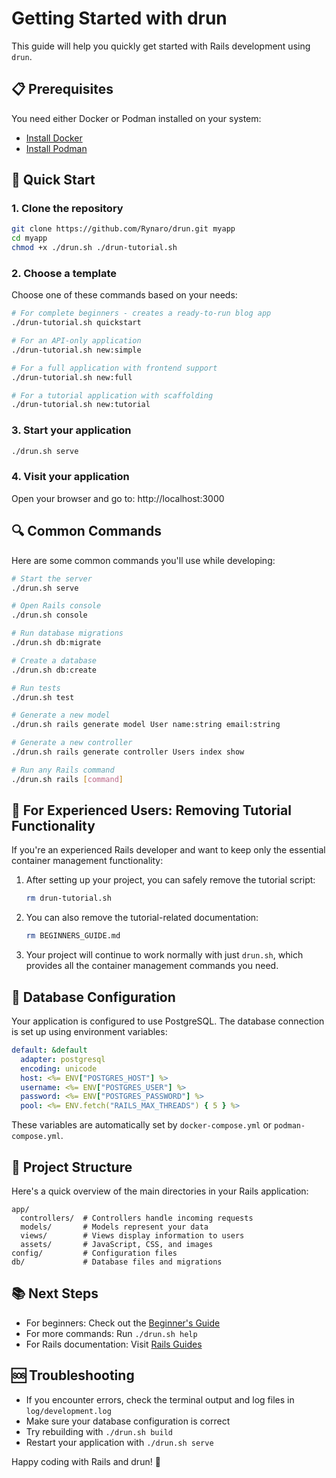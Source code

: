 # Getting Started with drun

This guide will help you quickly get started with Rails development using `drun`.

## 📋 Prerequisites

You need either Docker or Podman installed on your system:

- [Install Docker](https://docs.docker.com/get-docker/)
- [Install Podman](https://podman.io/getting-started/installation)

## 🚀 Quick Start

### 1. Clone the repository

```bash
git clone https://github.com/Rynaro/drun.git myapp
cd myapp
chmod +x ./drun.sh ./drun-tutorial.sh
```

### 2. Choose a template

Choose one of these commands based on your needs:

```bash
# For complete beginners - creates a ready-to-run blog app
./drun-tutorial.sh quickstart

# For an API-only application
./drun-tutorial.sh new:simple

# For a full application with frontend support
./drun-tutorial.sh new:full

# For a tutorial application with scaffolding
./drun-tutorial.sh new:tutorial
```

### 3. Start your application

```bash
./drun.sh serve
```

### 4. Visit your application

Open your browser and go to: http://localhost:3000

## 🔍 Common Commands

Here are some common commands you'll use while developing:

```bash
# Start the server
./drun.sh serve

# Open Rails console
./drun.sh console

# Run database migrations
./drun.sh db:migrate

# Create a database
./drun.sh db:create

# Run tests
./drun.sh test

# Generate a new model
./drun.sh rails generate model User name:string email:string

# Generate a new controller
./drun.sh rails generate controller Users index show

# Run any Rails command
./drun.sh rails [command]
```

## 🧹 For Experienced Users: Removing Tutorial Functionality

If you're an experienced Rails developer and want to keep only the essential container management functionality:

1. After setting up your project, you can safely remove the tutorial script:
   ```bash
   rm drun-tutorial.sh
   ```

2. You can also remove the tutorial-related documentation:
   ```bash
   rm BEGINNERS_GUIDE.md
   ```

3. Your project will continue to work normally with just `drun.sh`, which provides all the container management commands you need.

## 📝 Database Configuration

Your application is configured to use PostgreSQL. The database connection is set up using environment variables:

```yaml
default: &default
  adapter: postgresql
  encoding: unicode
  host: <%= ENV["POSTGRES_HOST"] %>
  username: <%= ENV["POSTGRES_USER"] %>
  password: <%= ENV["POSTGRES_PASSWORD"] %>
  pool: <%= ENV.fetch("RAILS_MAX_THREADS") { 5 } %>
```

These variables are automatically set by `docker-compose.yml` or `podman-compose.yml`.

## 🧩 Project Structure

Here's a quick overview of the main directories in your Rails application:

```
app/
  controllers/  # Controllers handle incoming requests
  models/       # Models represent your data
  views/        # Views display information to users
  assets/       # JavaScript, CSS, and images
config/         # Configuration files
db/             # Database files and migrations
```

## 📚 Next Steps

- For beginners: Check out the [Beginner's Guide](BEGINNERS_GUIDE.md)
- For more commands: Run `./drun.sh help`
- For Rails documentation: Visit [Rails Guides](https://guides.rubyonrails.org/)

## 🆘 Troubleshooting

- If you encounter errors, check the terminal output and log files in `log/development.log`
- Make sure your database configuration is correct
- Try rebuilding with `./drun.sh build`
- Restart your application with `./drun.sh serve`

Happy coding with Rails and drun! 🎉
